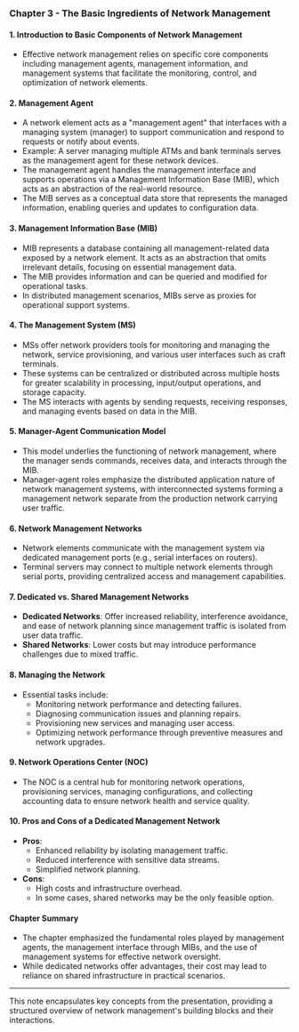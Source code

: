 ### **Chapter 3 - The Basic Ingredients of Network Management**

#### **1. Introduction to Basic Components of Network Management**
- Effective network management relies on specific core components including management agents, management information, and management systems that facilitate the monitoring, control, and optimization of network elements.

#### **2. Management Agent**
- A network element acts as a "management agent" that interfaces with a managing system (manager) to support communication and respond to requests or notify about events.
- Example: A server managing multiple ATMs and bank terminals serves as the management agent for these network devices.
- The management agent handles the management interface and supports operations via a Management Information Base (MIB), which acts as an abstraction of the real-world resource.
- The MIB serves as a conceptual data store that represents the managed information, enabling queries and updates to configuration data.

#### **3. Management Information Base (MIB)**
- MIB represents a database containing all management-related data exposed by a network element. It acts as an abstraction that omits irrelevant details, focusing on essential management data.
- The MIB provides information and can be queried and modified for operational tasks.
- In distributed management scenarios, MIBs serve as proxies for operational support systems.

#### **4. The Management System (MS)**
- MSs offer network providers tools for monitoring and managing the network, service provisioning, and various user interfaces such as craft terminals.
- These systems can be centralized or distributed across multiple hosts for greater scalability in processing, input/output operations, and storage capacity.
- The MS interacts with agents by sending requests, receiving responses, and managing events based on data in the MIB.

#### **5. Manager-Agent Communication Model**
- This model underlies the functioning of network management, where the manager sends commands, receives data, and interacts through the MIB. 
- Manager-agent roles emphasize the distributed application nature of network management systems, with interconnected systems forming a management network separate from the production network carrying user traffic.

#### **6. Network Management Networks**
- Network elements communicate with the management system via dedicated management ports (e.g., serial interfaces on routers).
- Terminal servers may connect to multiple network elements through serial ports, providing centralized access and management capabilities.

#### **7. Dedicated vs. Shared Management Networks**
- **Dedicated Networks**: Offer increased reliability, interference avoidance, and ease of network planning since management traffic is isolated from user data traffic.
- **Shared Networks**: Lower costs but may introduce performance challenges due to mixed traffic.

#### **8. Managing the Network**
- Essential tasks include:
  - Monitoring network performance and detecting failures.
  - Diagnosing communication issues and planning repairs.
  - Provisioning new services and managing user access.
  - Optimizing network performance through preventive measures and network upgrades.

#### **9. Network Operations Center (NOC)**
- The NOC is a central hub for monitoring network operations, provisioning services, managing configurations, and collecting accounting data to ensure network health and service quality.

#### **10. Pros and Cons of a Dedicated Management Network**
- **Pros**:
  - Enhanced reliability by isolating management traffic.
  - Reduced interference with sensitive data streams.
  - Simplified network planning.
- **Cons**:
  - High costs and infrastructure overhead.
  - In some cases, shared networks may be the only feasible option.

#### **Chapter Summary**
- The chapter emphasized the fundamental roles played by management agents, the management interface through MIBs, and the use of management systems for effective network oversight.
- While dedicated networks offer advantages, their cost may lead to reliance on shared infrastructure in practical scenarios.

---

This note encapsulates key concepts from the presentation, providing a structured overview of network management's building blocks and their interactions.
